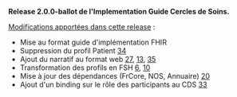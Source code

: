 **Release 2.0.0-ballot de l'Implementation Guide Cercles de Soins.**

[Modifications apportées dans cette release](https://github.com/ansforge/IG-fhir-cercle-de-soins/pulls?q=is%3Apr+is%3Aclosed+milestone%3A2.0.0) :

* Mise au format guide d'implémentation FHIR
* Suppression du profil Patient [34](https://github.com/ansforge/IG-fhir-cercle-de-soins/pull/34)
* Ajout du narratif au format web [27](https://github.com/ansforge/IG-fhir-cercle-de-soins/pull/27), [13](https://github.com/ansforge/IG-fhir-cercle-de-soins/pull/13), [35](https://github.com/ansforge/IG-fhir-cercle-de-soins/pull/35)
* Transformation des profils en FSH [6](https://github.com/ansforge/IG-fhir-cercle-de-soins/pull/6), [10](https://github.com/ansforge/IG-fhir-cercle-de-soins/pull/10)
* Mise à jour des dépendances (FrCore, NOS, Annuaire) [20](https://github.com/ansforge/IG-fhir-cercle-de-soins/pull/20)
* Ajout d'un binding sur le rôle des participants au CDS [33](https://github.com/ansforge/IG-fhir-cercle-de-soins/pull/33)